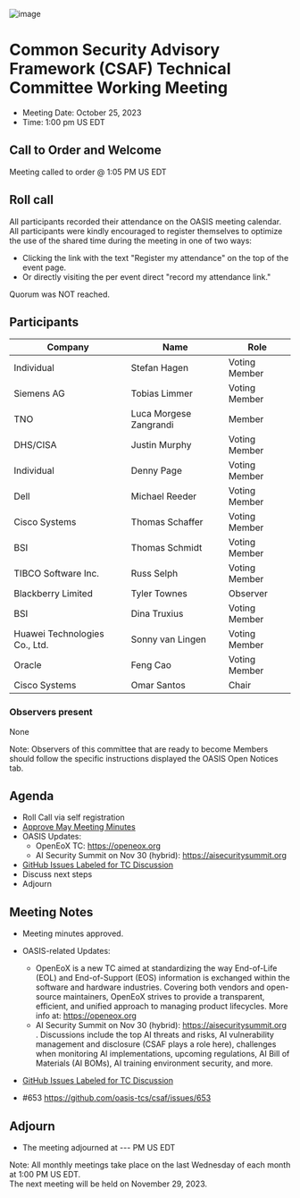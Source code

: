 ![image](https://user-images.githubusercontent.com/1690898/139102180-5c1e2583-14f1-4f58-ab2b-9e3807ed529c.png)

# Common Security Advisory Framework (CSAF) Technical Committee Working Meeting

- Meeting Date: October 25, 2023
- Time: 1:00 pm US EDT

## Call to Order and Welcome

Meeting called to order @ 1:05 PM US EDT

## Roll call

All participants recorded their attendance on the OASIS meeting calendar. 
All participants were kindly encouraged to register themselves to optimize the use of the shared time during the meeting in one of two ways:
- Clicking the link with the text "Register my attendance" on the top of the event page.
- Or directly visiting the per event direct "record my attendance link." 

Quorum was NOT reached.


## Participants

| Company                                          | Name                   | Role           |
|--------------------------------------------------|------------------------|----------------|
| Individual                                       | Stefan Hagen           | Voting Member  |
| Siemens AG                                       | Tobias Limmer          | Voting Member  |
| TNO                                              | Luca Morgese Zangrandi | Member         |
| DHS/CISA                                         | Justin Murphy          | Voting Member  |
| Individual                                       | Denny Page             | Voting Member  |
| Dell                                             | Michael Reeder         | Voting Member  |
| Cisco Systems                                    | Thomas Schaffer        | Voting Member  |
| BSI                                              | Thomas Schmidt         | Voting Member  |
| TIBCO Software Inc.                              | Russ Selph             | Voting Member  |
| Blackberry Limited                               | Tyler Townes           | Observer       |
| BSI                                              | Dina Truxius           | Voting Member  |
| Huawei Technologies Co., Ltd.                    | Sonny van Lingen       | Voting Member  |
| Oracle                                           | Feng Cao               | Voting Member  |
| Cisco Systems                                    | Omar Santos            | Chair          |



### Observers present

None

Note: Observers of this committee that are ready to become Members should follow the specific instructions displayed the OASIS Open Notices tab.

## Agenda
- Roll Call via self registration
- [Approve May Meeting Minutes](https://github.com/oasis-tcs/csaf/blob/master/meeting_minutes/)
- OASIS Updates:
  - OpenEoX TC: https://openeox.org
  - AI Security Summit on Nov 30 (hybrid): https://aisecuritysummit.org 
- [GitHub Issues Labeled for TC Discussion](https://github.com/oasis-tcs/csaf/issues?q=is%3Aissue+is%3Aopen+label%3Atc-discussion-needed)
- Discuss next steps
- Adjourn

## Meeting Notes
- Meeting minutes approved.

- OASIS-related Updates:
   - OpenEoX is a new TC aimed at standardizing the way End-of-Life (EOL) and End-of-Support (EOS) information is exchanged within the software and hardware industries. Covering both vendors and open-source maintainers, OpenEoX strives to provide a transparent, efficient, and unified approach to managing product lifecycles. More info at: https://openeox.org
   - AI Security Summit on Nov 30 (hybrid): https://aisecuritysummit.org . Discussions include the top AI threats and risks, AI vulnerability management and disclosure (CSAF plays a role here), challenges when monitoring AI implementations, upcoming regulations, AI Bill of Materials (AI BOMs), AI training environment security, and more.

- [GitHub Issues Labeled for TC Discussion](https://github.com/oasis-tcs/csaf/issues?q=is%3Aissue+is%3Aopen+label%3Atc-discussion-needed)
- #653 https://github.com/oasis-tcs/csaf/issues/653




## Adjourn
- The meeting adjourned at --- PM US EDT



Note: All monthly meetings take place on the last Wednesday of each month at 1:00 PM US EDT.     
The next meeting will be held on November 29, 2023.  
